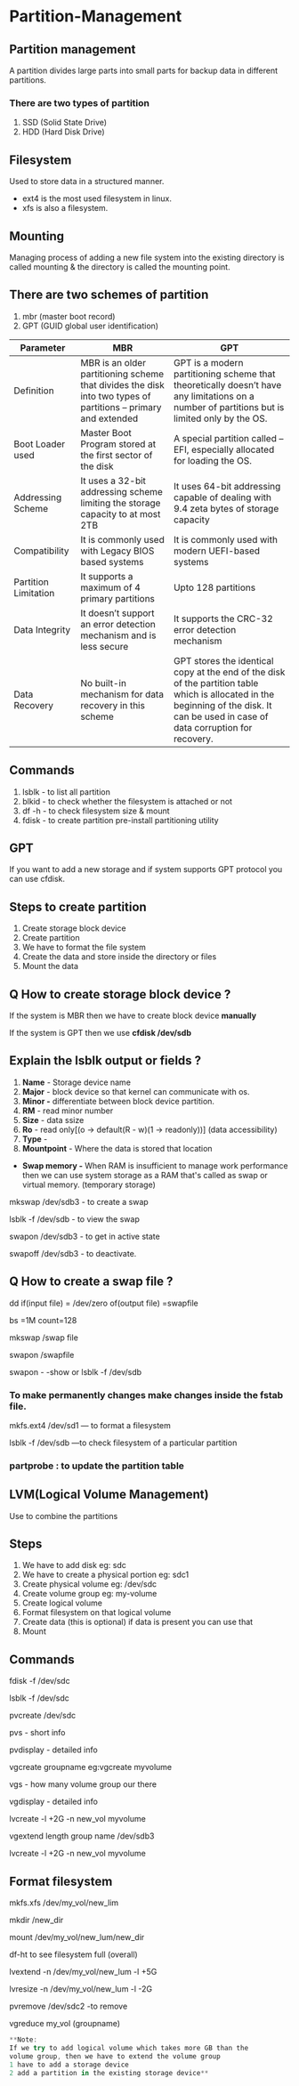 # Partition-Management
## Partition management

A partition divides large parts into small parts for backup data in different partitions.

### There are two types of partition

1. SSD (Solid State Drive)
2. HDD (Hard Disk Drive)

## Filesystem

Used to store data in a structured manner.

- ext4 is the most used filesystem in linux.
- xfs is also a filesystem.

## Mounting

Managing process of adding a new file system into the existing directory is called mounting & the directory is called the mounting point.

## There are two schemes of partition

1. mbr (master boot record)
2. GPT (GUID global user identification)

| Parameter | MBR | GPT |
| --- | --- | --- |
| Definition | MBR is an older partitioning scheme that divides the disk into two types of partitions – primary and extended | GPT is a modern partitioning scheme that theoretically doesn’t have any limitations on a number of partitions but is limited only by the OS. |
| Boot Loader used | Master Boot Program stored at the first sector of the disk | A special partition called – EFI, especially allocated for loading the OS. |
| Addressing Scheme | It uses a 32-bit addressing scheme limiting the storage capacity to at most 2TB | It uses 64-bit addressing capable of dealing with 9.4 zeta bytes of storage capacity |
| Compatibility | It is commonly used with Legacy BIOS based systems | It is commonly used with modern UEFI-based systems |
| Partition Limitation | It supports a maximum of 4 primary partitions | Upto 128 partitions |
| Data Integrity | It doesn’t support an error detection mechanism and is less secure | It supports the CRC-32 error detection mechanism |
| Data Recovery | No built-in mechanism for data recovery in this scheme | GPT stores the identical copy at the end of the disk of the partition table which is allocated in the beginning of the disk. It can be used in case of data corruption for recovery. |

## Commands

1. lsblk  - to list all partition
2. blkid  - to check whether the filesystem is attached or not
3. df -h  - to check filesystem size & mount
4. fdisk  -  to create partition pre-install partitioning utility

## GPT

If you want to add a new storage and if system supports GPT protocol you can use cfdisk. 

## Steps to create partition

1. Create storage block device
2. Create partition
3. We have to format the file system
4. Create the data and store inside the directory or files
5. Mount the data

## Q How to create storage block device ?

If the system is MBR then we have to create block device **manually**

If the system is GPT then we use **cfdisk /dev/sdb**

## Explain the lsblk output or fields ?

1. **Name** - Storage device name
2. **Major** - block device so that kernel can communicate with os.
3. **Minor -** differentiate between block device partition.
4. **RM** - read minor number
5. **Size** - data ssize
6. **Ro** - read only[(o → default(R - w)(1 → readonly))] (data accessibility)
7. **Type** - 
8. **Mountpoint** - Where the data is stored that location

- **Swap memory -** When RAM is insufficient to manage work performance then we can use system storage as a RAM that's called as swap or virtual memory. (temporary storage)

 mkswap /dev/sdb3  - to create a swap

lsblk -f /dev/sdb   - to view the swap

swapon /dev/sdb3  - to get in active state

swapoff  /dev/sdb3  - to deactivate.

## Q How to create a swap file ?

dd if(input file) = /dev/zero of(output file) =swapfile

bs =1M count=128

mkswap /swap file

swapon /swapfile

swapon - -show or lsblk -f /dev/sdb 

### To make permanently changes make changes inside the fstab file.

mkfs.ext4 /dev/sd1     — to format a filesystem

lsblk -f  /dev/sdb        —to check filesystem of a particular partition

### partprobe : to update the partition table

## LVM(Logical Volume Management)

Use to combine the partitions 



## Steps

1. We have to add disk  eg: sdc
2. We have to create a physical portion  eg: sdc1
3. Create physical volume  eg: /dev/sdc
4. Create volume group  eg: my-volume
5. Create logical volume  
6. Format filesystem on that logical volume
7. Create data (this is optional) if data is present you can use that
8. Mount

## Commands

fdisk -f  /dev/sdc

lsblk -f  /dev/sdc

pvcreate  /dev/sdc

pvs - short info

pvdisplay - detailed info

vgcreate groupname eg:vgcreate myvolume

vgs - how many volume group our there 

vgdisplay - detailed info

lvcreate -l +2G   -n new_vol myvolume

vgextend  length group name  /dev/sdb3

lvcreate  -l +2G -n  new_vol myvolume 

## Format filesystem

mkfs.xfs  /dev/my_vol/new_lim

mkdir  /new_dir

mount  /dev/my_vol/new_lum/new_dir

df-ht  to see filesystem full (overall)

lvextend  -n  /dev/my_vol/new_lum  -l +5G

lvresize  -n   /dev/my_vol/new_lum  -l  -2G

pvremove  /dev/sdc2  -to remove

vgreduce   my_vol (groupname)

```jsx
**Note:
If we try to add logical volume which takes more GB than the 
volume group, then we have to extend the volume group
1 have to add a storage device
2 add a partition in the existing storage device**
 
```
